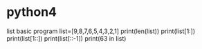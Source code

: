 # python4
list basic program
list=[9,8,7,6,5,4,3,2,1]
print(len(list))
print(list[1:])
print(list[1::])
print(list[::-1])
print(63 in list)
